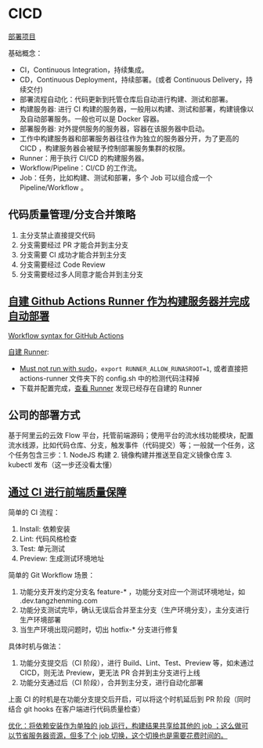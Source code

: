 # CICD

[部署项目](https://github.com/tangzhenming/cra-ci-cd)

基础概念：

- CI，Continuous Integration，持续集成。
- CD，Continuous Deployment，持续部署。(或者 Continuous Delivery，持续交付)
- 部署流程自动化：代码更新到托管仓库后自动进行构建、测试和部署。
- 构建服务器: 进行 CI 构建的服务器，一般用以构建、测试和部署，构建镜像以及自动部署服务。一般也可以是 Docker 容器。
- 部署服务器: 对外提供服务的服务器，容器在该服务器中启动。
- 工作中构建服务器和部署服务器往往作为独立的服务器分开，为了更高的 CICD ，构建服务器会被赋予控制部署服务集群的权限。
- Runner：用于执行 CI/CD 的构建服务器。
- Workflow/Pipeline：CI/CD 的工作流。
- Job：任务，比如构建、测试和部署，多个 Job 可以组合成一个 Pipeline/Workflow 。

## 代码质量管理/分支合并策略

1. 主分支禁止直接提交代码
2. 分支需要经过 PR 才能合并到主分支
3. 分支需要 CI 成功才能合并到主分支
4. 分支需要经过 Code Review
5. 分支需要经过多人同意才能合并到主分支

## [自建 Github Actions Runner 作为构建服务器并完成自动部署](https://github.com/tangzhenming/cra-ci-cd/blob/main/.github/workflows/production.yml)

[Workflow syntax for GitHub Actions](https://docs.github.com/en/actions/using-workflows/workflow-syntax-for-github-actions)

[自建 Runner](https://github.com/tangzhenming/DevOps/settings/actions/runners/new?arch=x64&os=linux):

- [Must not run with sudo](https://stackoverflow.com/questions/66085793/must-not-run-with-sudo)，`export RUNNER_ALLOW_RUNASROOT=1`, 或者直接把 actions-runner 文件夹下的 config.sh 中的检测代码注释掉
- 下载并配置完成，[查看 Runner](https://github.com/tangzhenming/DevOps/settings/actions/runners) 发现已经存在自建的 Runner

## 公司的部署方式

基于阿里云的云效 Flow 平台，托管前端源码；使用平台的流水线功能模块，配置流水线源，比如代码仓库、分支，触发事件（代码提交）等；一般就一个任务，这个任务包含三步：1. NodeJS 构建 2. 镜像构建并推送至自定义镜像仓库 3. kubectl 发布（这一步还没看太懂）

## [通过 CI 进行前端质量保障](https://github.com/tangzhenming/cra-ci-cd/blob/main/.github/workflows/ci.yml)

简单的 CI 流程：

1. Install: 依赖安装
2. Lint: 代码风格检查
3. Test: 单元测试
4. Preview: 生成测试环境地址

简单的 Git Workflow 场景：

1. 功能分支开发约定分支名 feature-\* ，功能分支对应一个测试环境地址，如 <branch>.dev.tangzhenming.com
2. 功能分支测试完毕，确认无误后合并至主分支（生产环境分支），主分支进行生产环境部署
3. 当生产环境出现问题时，切出 hotfix-\* 分支进行修复

具体时机与做法：

1. 功能分支提交后（CI 阶段），进行 Build、Lint、Test、Preview 等，如未通过 CICD，则无法 Preview，更无法 PR 合并到主分支进行上线
2. 功能分支通过后（CI 阶段），合并到主分支，进行自动化部署

上面 CI 的时机是在功能分支提交后开启，可以将这个时机延后到 PR 阶段（同时结合 git hooks 在客户端进行代码质量检查）

[优化：将依赖安装作为单独的 job 运行，构建结果共享给其他的 job ；这么做可以节省服务器资源，但多了个 job 切换，这个切换也是需要花费时间的。](https://github.com/tangzhenming/cra-ci-cd/blob/main/.github/workflows/ci_cache.yml)
